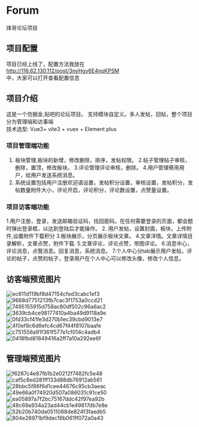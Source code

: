 # Forum
烽哥论坛项目
## 项目配置
项目已经上线了，配置方法我放在  
http://116.62.130.112/post/3nyHgy6E4npKPSM  
中，大家可以打开查看配置信息
## 项目介绍
这是一个仿掘金,贴吧的论坛项目。 支持模块自定义。多人发帖，回帖，整个项目分为管理端和访事端  
技术选型: Vue3+ vite3 + vuex + Element plus
### 项目管理端功能
1. 板块管理,板块的新增，修改删除，排序，发帖权限。
2.帖子管理帖子审核，删除，置顶，修改板块。
3.评论管理评论审核，删除。
4.用户管理蔡用用户，给用户发送系统消息。
5. 系统设置包括用户注册欢迎语设置，发帖积分设置，审核设置，发帖积分，发帖数量附件大小，评论开启，评论积分，评论数设置，点赞量设置。
### 项目访客端功能
1.用户注册，登录，发送邮箱验证码，找回密码。在任何需要登录的页面，都会题时弹出登录框，以达到登陆后才能操作。
2. 用户发帖，设置封面，板块，上传附件,设置附件下载积分
3.板块展示，分页展示板块文章。
4.文章洋情。文章详情目录解析，文章点赞，附件下载.
5.文章评论，评论点赞，带图评论。
6.消息中心，评论消息，点覽消息。回复消息，系统消息。
7.个人中心分tab展示用户发帖，评论的帖子，点赞的帖子，登录用户在个人中心可以修改头像，修改个人信息。
## 访客端预览图片
![ec611d119bf8d47154cfed3cabc1ef3](https://github.com/LianZhuoFeng/Forum/assets/120152501/15f633c9-1ae5-4848-96ec-73e82be301e0)
![9668d7751213fb7cac3f1753a0ccd21](https://github.com/LianZhuoFeng/Forum/assets/120152501/70f4c022-ec34-4968-8b81-2bb6f954fd4f)
![7495155915d758ac80df502c96a6ac2](https://github.com/LianZhuoFeng/Forum/assets/120152501/46b4c1b6-c7c0-4fe5-8cb3-375decec7721)
![3639cb4ce98177410a4ba49d9118a9e](https://github.com/LianZhuoFeng/Forum/assets/120152501/44309472-7a19-4454-b9dc-8bdf1224e689)
![0fd33cf41fe3d270b1ec39cbd9013e7](https://github.com/LianZhuoFeng/Forum/assets/120152501/5e8765c4-3b68-4266-9ca1-6f24cc1e1b5d)
![4f0ef8c6d8efc4cd67f44f8107baafe](https://github.com/LianZhuoFeng/Forum/assets/120152501/6e6c06dd-f590-4f01-a9ea-497b8a706514)
![c751556a91f361f577e1cf014c4adb4](https://github.com/LianZhuoFeng/Forum/assets/120152501/d81f84ff-8272-41bb-9649-0388fbabf835)
![0418fbd81849416a2ff7a10a292ee6f](https://github.com/LianZhuoFeng/Forum/assets/120152501/4b8238a8-cea5-47fc-b0fd-f654ce441bbe)
## 管理端预览图片
![f6267c4e87fb1b2e0212f7482fc5e48](https://github.com/LianZhuoFeng/Forum/assets/120152501/885e31b1-0607-46fa-b2a7-1a939e9fce52)
![caf5c8ed281ff133d88db76912ab561](https://github.com/LianZhuoFeng/Forum/assets/120152501/183ba405-e20a-433a-b5e9-da7e5ece53db)
![28bbc5f86f6d1cee44676c95cb3aeac](https://github.com/LianZhuoFeng/Forum/assets/120152501/2683fc29-8614-4804-86f6-2b17afac29c1)
![49e66a0f74920d507a086031c91ce50](https://github.com/LianZhuoFeng/Forum/assets/120152501/8bc96a56-2168-45c7-b014-dd03dede7102)
![ea05897a7f2bc75167ddc42f97ea92b](https://github.com/LianZhuoFeng/Forum/assets/120152501/22b93265-9113-4974-96eb-c008c7713bb6)
![48c69a934a23ad44cb1e49817db7e8e](https://github.com/LianZhuoFeng/Forum/assets/120152501/d53c0a2e-f5c0-44f0-90e2-5a6430ecb8de)
![52b20b740da0511068de824f3faedb5](https://github.com/LianZhuoFeng/Forum/assets/120152501/e91e96e2-54a0-4d2f-a83b-ea7f48f7fe6d)
![804e28971bf9dec16b061ff072a0a43](https://github.com/LianZhuoFeng/Forum/assets/120152501/ff8787af-5397-4efc-9f2a-28c4e43651d3)



















